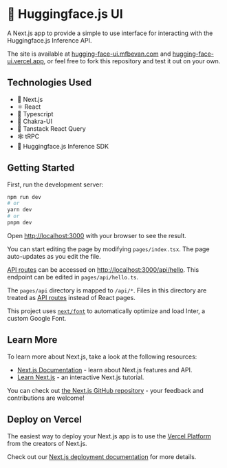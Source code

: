 # 🤗 Huggingface.js UI

A Next.js app to provide a simple to use interface for interacting with the Huggingface.js Inference API.

The site is available at [hugging-face-ui.mfbevan.com](https://hugging-face-ui.mfbevan.com/) and [hugging-face-ui.vercel.app](https://hugging-face-ui.vercel.app/), or feel free to fork this repository and test it out on your own.

## Technologies Used

- 🔄 Next.js
- ⚛️ React
- 🧰 Typescript
- 🎨 Chakra-UI
- 🚀 Tanstack React Query
- 🕸️ tRPC
- 🤗 Huggingface.js Inference SDK

## Getting Started

First, run the development server:

```bash
npm run dev
# or
yarn dev
# or
pnpm dev
```

Open [http://localhost:3000](http://localhost:3000) with your browser to see the result.

You can start editing the page by modifying `pages/index.tsx`. The page auto-updates as you edit the file.

[API routes](https://nextjs.org/docs/api-routes/introduction) can be accessed on [http://localhost:3000/api/hello](http://localhost:3000/api/hello). This endpoint can be edited in `pages/api/hello.ts`.

The `pages/api` directory is mapped to `/api/*`. Files in this directory are treated as [API routes](https://nextjs.org/docs/api-routes/introduction) instead of React pages.

This project uses [`next/font`](https://nextjs.org/docs/basic-features/font-optimization) to automatically optimize and load Inter, a custom Google Font.

## Learn More

To learn more about Next.js, take a look at the following resources:

- [Next.js Documentation](https://nextjs.org/docs) - learn about Next.js features and API.
- [Learn Next.js](https://nextjs.org/learn) - an interactive Next.js tutorial.

You can check out [the Next.js GitHub repository](https://github.com/vercel/next.js/) - your feedback and contributions are welcome!

## Deploy on Vercel

The easiest way to deploy your Next.js app is to use the [Vercel Platform](https://vercel.com/new?utm_medium=default-template&filter=next.js&utm_source=create-next-app&utm_campaign=create-next-app-readme) from the creators of Next.js.

Check out our [Next.js deployment documentation](https://nextjs.org/docs/deployment) for more details.
